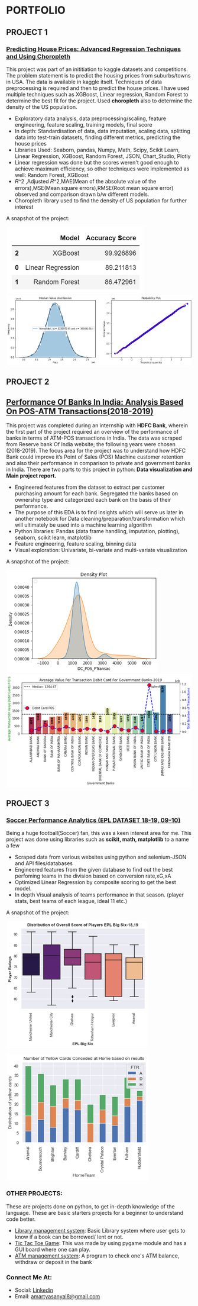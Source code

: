 # PORTFOLIO

## PROJECT 1

### [Predicting House Prices: Advanced Regression Techniques and Using Choropleth](https://github.com/amartyasanyal12/Regression_techniques/blob/main/USA_housing.ipynb)
This project was part of an inititiation to kaggle datasets and competitions. The problem statement is to predict the housing prices from suburbs/towns in USA. The data is available in kaggle itself. Techniques of data preprocessing is required and then to predict the house prices. I have used multiple techniques such as XGBoost, Linear  regression, Random Forest to determine the best fit for the project. Used **choropleth** also to determine the density of the US population. 
* Exploratory data analysis, data preprocessing/scaling, feature engineering, feature scaling, training models, final score
* In depth: Standardisation of data, data imputation, scaling data, splitting data into test-train datasets, finding different metrics, predicting the house prices
* Libraries Used: Seaborn, pandas, Numpy, Math, Scipy, Scikit Learn, Linear Regression, XGBoost, Random Forest, JSON, Chart_Studio, Plotly
* Linear regression was done but the scores weren't good enough to achieve maximum efficiency, so other techniques were implemented as well: Random Forest, XGBoost 
* 𝑅^2 ,Adjusted 𝑅^2,MAE(Mean of the absolute value of the errors),MSE(Mean square errors),RMSE(Root mean square error) observed and comparison drawn b/w different models.
* Choropleth library used to find the density of US population for further interest

A snapshot of the project: 

![](/accuracy_score.png)
![](/probability_plot.png)

## PROJECT 2

## [Performance Of Banks In India: Analysis Based On POS-ATM Transactions(2018-2019)](https://github.com/amartyasanyal12/HDFC_Internship)
This project was completed during an internship with **HDFC Bank**, wherein the first part of the project required an overview of the performance of banks in terms of ATM-POS transactions in India. The data was scraped from Reserve bank Of India website; the following years were chosen (2018-2019). The focus area for the project was to understand how HDFC Bank could improve it’s Point of Sales (POS) Machine customer retention and also their performance in comparison to private and government banks in India. There are two parts to this project in python: **Data visualization and Main project report.**
* Engineered features from the dataset to extract per customer purchasing amount for each bank. Segregated the banks based on ownership type and categorized each bank on the basis of their performance.
* The purpose of this EDA is to find insights which will serve us later in another notebook for Data cleaning/preparation/transformation which will ultimately be used into a machine learning algorithm
* Python libraries: Pandas (data frame handling, imputation, plotting), seaborn, scikit learn, matplotlib
* Feature engineering, feature scaling, binning data 
* Visual exploration: Univariate, bi-variate and multi-variate visualization

A snapshot of the project:

![](/dc_density_1.png) 
![](/spectral1.png) 

## PROJECT 3
### [Soccer Performance Analytics (EPL DATASET 18-19, 09-10)](https://github.com/amartyasanyal12/football_performance)
Being a huge football(Soccer) fan, this was a keen interest area for me. This project was done using libraries such as **scikit, math, matplotlib** to a name a few
* Scraped data from various websites using python and selenium-JSON and API files/databases
* Engineered features from the given database to find out the best perfoming teams in the division based on conversion rate,xG,xA
* Optimized Linear Regression by composite scoring to get the best model. 
* In depth Visual analysis of teams performance in that season. (player stats, best teams of each league, ideal 11 etc.)

A snapshot of the project:

![](/distribution3.png)

![](/yellow2.png)


### OTHER PROJECTS: 
These are projects done on python, to get in-depth knowledge of the language. These are basic starters projects for a beginner to understand code better.
* [Library management system](https://github.com/amartyasanyal12/Practice_files_dump): Basic Library system where user gets to know if a book can be borrowed/ lent or not.
* [Tic Tac Toe Game](https://github.com/amartyasanyal12/Tic-Tac-Toe.practice): This was made by using pygame module and has a GUI board where one can play.
* [ATM management system](https://github.com/amartyasanyal12/Practice_files_dump): A program to check one's ATM balance, withdraw or deposit in the bank


### Connect Me At:
* Social: [Linkedin](https://www.linkedin.com/in/amartyasanyal8/)
* Email: amartyasanyal8@gmail.com
